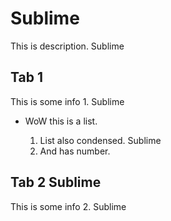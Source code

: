 # Sublime
This is description. Sublime

## Tab 1
This is some info 1. Sublime

* WoW this is a list.

    1. List also condensed. Sublime
    2. And has number.

## Tab 2 Sublime
This is some info 2. Sublime
